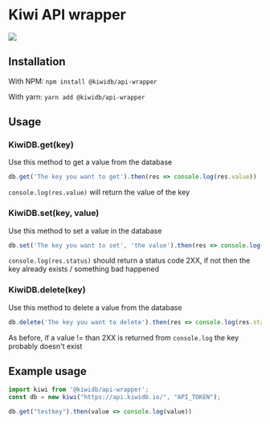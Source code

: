 # Kiwi API wrapper

![](https://img.shields.io/github/last-commit/Kiwi-DB/api-wrapper?color=green&label=Last%20commit&style=flat-square)

## Installation
With NPM: `npm install @kiwidb/api-wrapper`

With yarn: `yarn add @kiwidb/api-wrapper`

## Usage
### KiwiDB.get(key)
Use this method to get a value from the database
```ts
db.get('The key you want to get').then(res => console.log(res.value))
```
`console.log(res.value)` will return the value of the key

### KiwiDB.set(key, value)
Use this method to set a value in the database
```ts
db.set('The key you want to set', 'the value').then(res => console.log(res.status))
```
`console.log(res.status)` should return a status code 2XX, if not then the key already exists / something bad happened

### KiwiDB.delete(key)
Use this method to delete a value from the database
```ts
db.delete('The key you want to delete').then(res => console.log(res.status))
```
As before, if a value != than 2XX is returned from `console.log` the key probably doesn't exist

## Example usage
```ts
import kiwi from '@kiwidb/api-wrapper';
const db = new kiwi("https://api.kiwidb.io/", "API_TOKEN");

db.get("testkey").then(value => console.log(value))
```